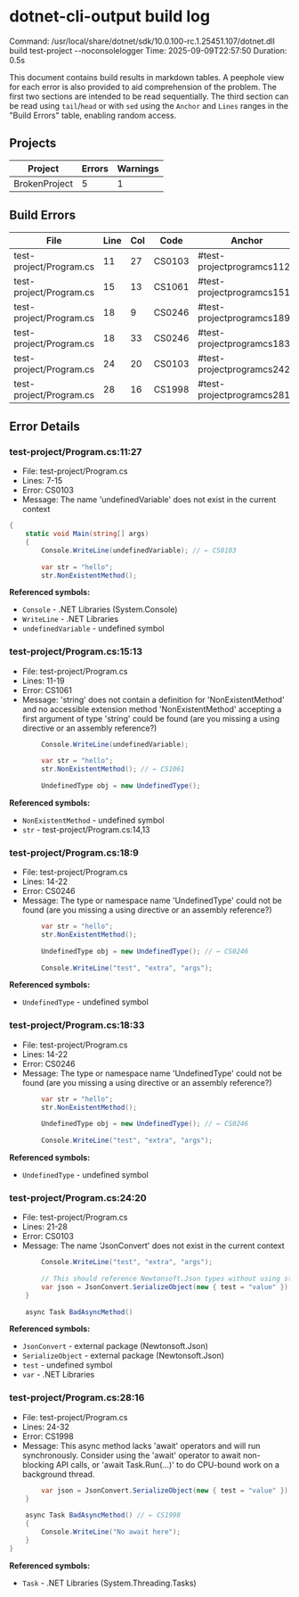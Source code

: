# dotnet-cli-output build log

Command: /usr/local/share/dotnet/sdk/10.0.100-rc.1.25451.107/dotnet.dll build test-project --noconsolelogger
Time: 2025-09-09T22:57:50
Duration: 0.5s

This document contains build results in markdown tables. A peephole view for each error is also provided to aid comprehension of the problem. The first two sections are intended to be read sequentially. The third section can be read using `tail`/`head` or with `sed` using the `Anchor` and `Lines` ranges in the "Build Errors" table, enabling random access.

## Projects

| Project | Errors | Warnings |
|---------|--------|----------|
| BrokenProject | 5 | 1 |

## Build Errors

| File | Line | Col | Code | Anchor | Lines |
|------|------|-----|------|--------|-------|
| test-project/Program.cs | 11 | 27 | CS0103 | #test-projectprogramcs1127 | 29-50 |
| test-project/Program.cs | 15 | 13 | CS1061 | #test-projectprogramcs1513 | 52-71 |
| test-project/Program.cs | 18 | 9 | CS0246 | #test-projectprogramcs189 | 73-91 |
| test-project/Program.cs | 18 | 33 | CS0246 | #test-projectprogramcs1833 | 93-111 |
| test-project/Program.cs | 24 | 20 | CS0103 | #test-projectprogramcs2420 | 113-135 |
| test-project/Program.cs | 28 | 16 | CS1998 | #test-projectprogramcs2816 | 137-158 |

## Error Details

### test-project/Program.cs:11:27

- File: test-project/Program.cs
- Lines: 7-15
- Error: CS0103
- Message: The name 'undefinedVariable' does not exist in the current context

```csharp
{
    static void Main(string[] args)
    {
        Console.WriteLine(undefinedVariable); // ← CS0103
        
        var str = "hello";
        str.NonExistentMethod();
```

**Referenced symbols:**
- `Console` - .NET Libraries (System.Console)
- `WriteLine` - .NET Libraries
- `undefinedVariable` - undefined symbol


### test-project/Program.cs:15:13

- File: test-project/Program.cs
- Lines: 11-19
- Error: CS1061
- Message: 'string' does not contain a definition for 'NonExistentMethod' and no accessible extension method 'NonExistentMethod' accepting a first argument of type 'string' could be found (are you missing a using directive or an assembly reference?)

```csharp
        Console.WriteLine(undefinedVariable);
        
        var str = "hello";
        str.NonExistentMethod(); // ← CS1061
        
        UndefinedType obj = new UndefinedType();
```

**Referenced symbols:**
- `NonExistentMethod` - undefined symbol
- `str` - test-project/Program.cs:14,13


### test-project/Program.cs:18:9

- File: test-project/Program.cs
- Lines: 14-22
- Error: CS0246
- Message: The type or namespace name 'UndefinedType' could not be found (are you missing a using directive or an assembly reference?)

```csharp
        var str = "hello";
        str.NonExistentMethod();
        
        UndefinedType obj = new UndefinedType(); // ← CS0246
        
        Console.WriteLine("test", "extra", "args");
```

**Referenced symbols:**
- `UndefinedType` - undefined symbol


### test-project/Program.cs:18:33

- File: test-project/Program.cs
- Lines: 14-22
- Error: CS0246
- Message: The type or namespace name 'UndefinedType' could not be found (are you missing a using directive or an assembly reference?)

```csharp
        var str = "hello";
        str.NonExistentMethod();
        
        UndefinedType obj = new UndefinedType(); // ← CS0246
        
        Console.WriteLine("test", "extra", "args");
```

**Referenced symbols:**
- `UndefinedType` - undefined symbol


### test-project/Program.cs:24:20

- File: test-project/Program.cs
- Lines: 21-28
- Error: CS0103
- Message: The name 'JsonConvert' does not exist in the current context

```csharp
        Console.WriteLine("test", "extra", "args");
        
        // This should reference Newtonsoft.Json types without using statement
        var json = JsonConvert.SerializeObject(new { test = "value" }); // ← CS0103
    }
    
    async Task BadAsyncMethod()
```

**Referenced symbols:**
- `JsonConvert` - external package (Newtonsoft.Json)
- `SerializeObject` - external package (Newtonsoft.Json)
- `test` - undefined symbol
- `var` - .NET Libraries


### test-project/Program.cs:28:16

- File: test-project/Program.cs
- Lines: 24-32
- Error: CS1998
- Message: This async method lacks 'await' operators and will run synchronously. Consider using the 'await' operator to await non-blocking API calls, or 'await Task.Run(...)' to do CPU-bound work on a background thread.

```csharp
        var json = JsonConvert.SerializeObject(new { test = "value" });
    }
    
    async Task BadAsyncMethod() // ← CS1998
    {
        Console.WriteLine("No await here");
    }
}
```

**Referenced symbols:**
- `Task` - .NET Libraries (System.Threading.Tasks)





